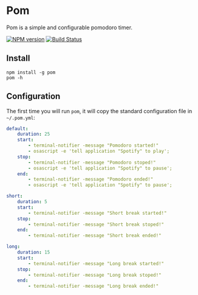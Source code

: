 # Pom
Pom is a simple and configurable pomodoro timer.

[![NPM version](https://badge.fury.io/js/pom.png)](http://badge.fury.io/js/pom)
[![Build Status](https://travis-ci.org/edelprino/pom.svg?branch=master)](https://travis-ci.org/edelprino/pom)

## Install
```
npm install -g pom
pom -h
```

## Configuration
The first time you will run `pom`, it will copy the standard configuration file in `~/.pom.yml`:

```yml
default:
    duration: 25
    start:
        - terminal-notifier -message "Pomodoro started!"
        - osascript -e 'tell application "Spotify" to play';
    stop:
        - terminal-notifier -message "Pomodoro stoped!"
        - osascript -e 'tell application "Spotify" to pause';
    end:
        - terminal-notifier -message "Pomodoro ended!"
        - osascript -e 'tell application "Spotify" to pause';

short:
    duration: 5
    start:
        - terminal-notifier -message "Short break started!"
    stop:
        - terminal-notifier -message "Short break stoped!"
    end:
        - terminal-notifier -message "Short break ended!"

long:
    duration: 15
    start:
        - terminal-notifier -message "Long break started!"
    stop:
        - terminal-notifier -message "Long break stoped!"
    end:
        - terminal-notifier -message "Long break ended!"
```
